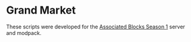 # Grand Market

These scripts were developed for the [Associated Blocks Season 1](https://www.associated-blocks.zootron.ca/season1) server and modpack.
